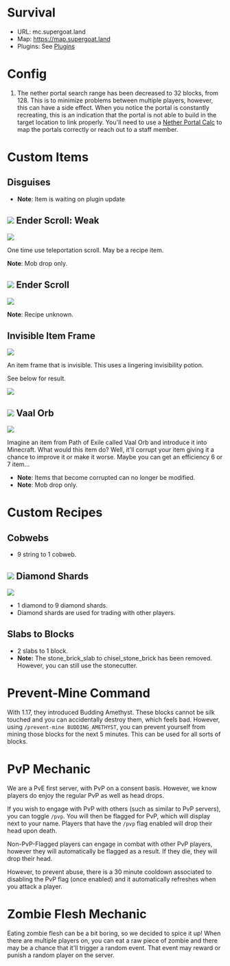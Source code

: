 # Survival

- URL: mc.supergoat.land
- Map: https://map.supergoat.land
- Plugins: See [Plugins](/plugins.md)

# Config

1. The nether portal search range has been decreased to 32 blocks, from 128. This is to minimize problems between
   multiple players, however, this can have a side effect. When you notice the portal is constantly recreating, this is
   an indication that the portal is not able to build in the target location to link properly. You'll need to use a
   [Nether Portal Calc](https://maximumfx.nl/portal/en/) to map the portals correctly or reach out to a staff member.

# Custom Items

## Disguises

- **Note**: Item is waiting on plugin update

## <img src="/assets/items/weak_ender_scroll_item.png" /> Ender Scroll: Weak 

<img src="/assets/items/weak_ender_scroll_tooltip.png" />

One time use teleportation scroll. May be a recipe item.

**Note**: Mob drop only.

## <img src="/assets/items/ender_scroll_item.png" /> Ender Scroll 

<img src="/assets/items/ender_scroll_tooltip.png" />

**Note**: Recipe unknown.

## Invisible Item Frame 

<img src="/assets/items/invisible_item_frame_recipe.png" />

An item frame that is invisible. This uses a lingering invisibility potion.

See below for result.

<img src="/assets/items/invisible_item_frame_result.png" />

## <img src="/assets/items/vaal_orb_item.png" /> Vaal Orb 

<img src="/assets/items/vaal_orb_tooltip.png" />

Imagine an item from Path of Exile called Vaal Orb and introduce it into Minecraft. What would this item do? Well, it'll
corrupt your item giving it a chance to improve it or make it worse. Maybe you can get an efficiency 6 or 7 item...

- **Note**: Items that become corrupted can no longer be modified.
- **Note**: Mob drop only.

# Custom Recipes

## Cobwebs

- 9 string to 1 cobweb.

## <img src="/assets/items/diamond_shard_item.png" /> Diamond Shards 

<img src="/assets/items/diamond_shard_tooltip.png" />

- 1 diamond to 9 diamond shards.
- Diamond shards are used for trading with other players.

## Slabs to Blocks

- 2 slabs to 1 block.
- **Note:** The stone_brick_slab to chisel_stone_brick has been removed. However, you can still use the stonecutter.

# Prevent-Mine Command

With 1.17, they introduced Budding Amethyst. These blocks cannot be silk touched and you can accidentally destroy them,
which feels bad. However, using `/prevent-mine BUDDING_AMETHYST`, you can prevent yourself from mining those blocks for
the next 5 minutes. This can be used for all sorts of blocks.

# PvP Mechanic

We are a PvE first server, with PvP on a consent basis. However, we know players do enjoy the regular PvP as well as
head drops.

If you wish to engage with PvP with others (such as similar to PvP servers), you can toggle `/pvp`. You will then be
flagged for PvP, which will display next to your name. Players that have the `/pvp` flag enabled will drop their head
upon death.

Non-PvP-Flagged players can engage in combat with other PvP players, however they will automatically be flagged as a
result. If they die, they will drop their head.

However, to prevent abuse, there is a 30 minute cooldown associated to disabling the PvP flag (once enabled) and it
automatically refreshes when you attack a player.

# Zombie Flesh Mechanic

Eating zombie flesh can be a bit boring, so we decided to spice it up! When there are multiple players on, you can eat a
raw piece of zombie and there may be a chance that it'll trigger a random event. That event may reward or punish a
random player on the server.
